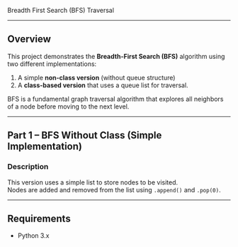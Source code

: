 Breadth First Search (BFS) Traversal

---

## Overview
This project demonstrates the **Breadth-First Search (BFS)** algorithm using two different implementations:
1. A simple **non-class version** (without queue structure)
2. A **class-based version** that uses a queue list for traversal.

BFS is a fundamental graph traversal algorithm that explores all neighbors of a node before moving to the next level.

---

## Part 1 – BFS Without Class (Simple Implementation)

### Description
This version uses a simple list to store nodes to be visited.  
Nodes are added and removed from the list using `.append()` and `.pop(0)`.

---

## Requirements
- Python 3.x
